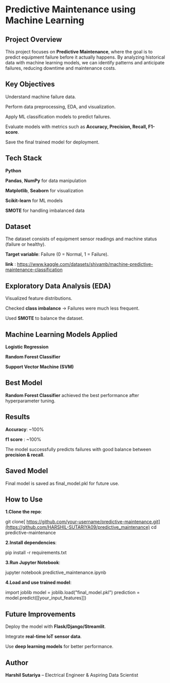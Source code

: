 # Predictive Maintenance using Machine Learning
## Project Overview

This project focuses on **Predictive Maintenance**, where the goal is to predict equipment failure before it actually happens. By analyzing historical data with machine learning models, we can identify patterns and anticipate failures, reducing downtime and maintenance costs.

## Key Objectives

Understand machine failure data.

Perform data preprocessing, EDA, and visualization.

Apply ML classification models to predict failures.

Evaluate models with metrics such as **Accuracy, Precision, Recall, F1-score**.

Save the final trained model for deployment.

## Tech Stack

**Python**

**Pandas**, **NumPy** for data manipulation

**Matplotlib**, **Seaborn** for visualization

**Scikit-learn** for ML models

**SMOTE** for handling imbalanced data

## Dataset

The dataset consists of equipment sensor readings and machine status (failure or healthy).

**Target variable**: Failure (0 = Normal, 1 = Failure).

**link** : https://www.kaggle.com/datasets/shivamb/machine-predictive-maintenance-classification

## Exploratory Data Analysis (EDA)

Visualized feature distributions.

Checked **class imbalance** → Failures were much less frequent.

Used **SMOTE** to balance the dataset.

## Machine Learning Models Applied

**Logistic Regression**

**Random Forest Classifier**

**Support Vector Machine (SVM)**

## Best Model

**Random Forest Classifier** achieved the best performance after hyperparameter tuning.

## Results

**Accuracy**: ~100%

**f1 score** : ~100%

The model successfully predicts failures with good balance between **precision & recall**.

## Saved Model

Final model is saved as final_model.pkl for future use.

## How to Use

**1.Clone the repo**:

git clone[ https://github.com/your-username/predictive-maintenance.git](https://github.com/HARSHIL-SUTARIYA09/predictive_maintenance)
cd predictive-maintenance


**2.Install dependencies**:

pip install -r requirements.txt


**3.Run Jupyter Notebook**:

jupyter notebook predictive_maintenance.ipynb


**4.Load and use trained model**:

import joblib
model = joblib.load("final_model.pkl")
prediction = model.predict([[your_input_features]])

## Future Improvements

Deploy the model with **Flask/Django/Streamlit**.

Integrate **real-time IoT sensor data**.

Use **deep learning models** for better performance.

## Author

**Harshil Sutariya** – Electrical Engineer & Aspiring Data Scientist
